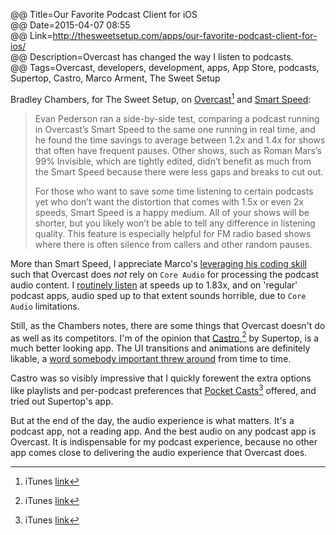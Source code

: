 @@ Title=Our Favorite Podcast Client for iOS  
@@ Date=2015-04-07 08:55  
@@ Link=http://thesweetsetup.com/apps/our-favorite-podcast-client-for-ios/  
@@ Description=Overcast has changed the way I listen to podcasts.  
@@ Tags=Overcast, developers, development, apps, App Store, podcasts, Supertop, Castro, Marco Arment, The Sweet Setup  

Bradley Chambers, for The Sweet Setup, on [Overcast][overcast][^oc] and [Smart Speed][marco]:
>Evan Pederson ran a side-by-side test, comparing a podcast running in Overcast’s Smart Speed to the same one running in real time, and he found the time savings to average between 1.2x and 1.4x for shows that often have frequent pauses. Other shows, such as Roman Mars’s 99% Invisible, which are tightly edited, didn’t benefit as much from the Smart Speed because there were less gaps and breaks to cut out.
>
>For those who want to save some time listening to certain podcasts yet who don’t want the distortion that comes with 1.5x or even 2x speeds, Smart Speed is a happy medium. All of your shows will be shorter, but you likely won’t be able to tell any difference in listening quality. This feature is especially helpful for FM radio based shows where there is often silence from callers and other random pauses.

More than Smart Speed, I appreciate Marco's [leveraging his coding skill][imore] such that Overcast does *not* rely on `Core Audio` for processing the podcast audio content. I [routinely listen][theoveranalyzed] at speeds up to 1.83x, and on 'regular' podcast apps, audio sped up to that extent sounds horrible, due to `Core Audio` limitations.

Still, as the Chambers notes, there are some things that Overcast doesn't do as well as its competitors. I'm of the opinion that [Castro][castro],[^ca] by Supertop, is a much better looking app. The UI transitions and animations are definitely likable, a [word somebody important threw around][zdnet] from time to time. 

Castro was so visibly impressive that I quickly forewent the extra options like playlists and per-podcast preferences that [Pocket Casts][shiftyjelly][^pc] offered, and tried out Supertop's app.

But at the end of the day, the audio experience is what matters. It's a podcast app, not a reading app. And the best audio on any podcast app is Overcast. It is indispensable for my podcast experience, because no other app comes close to delivering the audio experience that Overcast does. 

[^oc]: iTunes [link][apple]
[^ca]: iTunes [link][apple 2]
[^pc]: iTunes [link][apple 3]

[apple]: https://itunes.apple.com/us/app/overcast-podcast-player/id888422857?mt=8&at=1l3vx9s
[apple 2]: https://itunes.apple.com/us/app/castro-high-fidelity-podcasts/id723142770?mt=8&at=1l3vx9s
[apple 3]: https://itunes.apple.com/us/app/pocket-casts/id414834813?mt=8&at=1l3vx9s
[castro]: http://castro.fm
[imore]: http://www.imore.com/debug-43-exclusive-marco-arment-breaks-his-silence-overcast
[marco]: http://www.marco.org/2014/07/16/overcast
[overcast]: http://overcast.fm
[shiftyjelly]: http://www.shiftyjelly.com/android/pocketcasts
[theoveranalyzed]: /2015/2/18/youre-listening-wrong-no-youre-not
[zdnet]: http://www.zdnet.com/article/lickable-buttons/#!